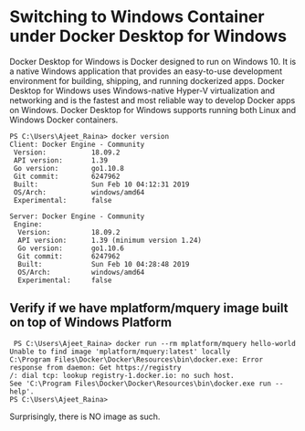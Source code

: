 # Switching to Windows Container under Docker Desktop for Windows

Docker Desktop for Windows is Docker designed to run on Windows 10. It is a native Windows application that provides an easy-to-use development environment for building, shipping, and running dockerized apps. Docker Desktop for Windows uses Windows-native Hyper-V virtualization and networking and is the fastest and most reliable way to develop Docker apps on Windows. 
Docker Desktop for Windows supports running both Linux and Windows Docker containers.

```
PS C:\Users\Ajeet_Raina> docker version
Client: Docker Engine - Community
 Version:           18.09.2
 API version:       1.39
 Go version:        go1.10.8
 Git commit:        6247962
 Built:             Sun Feb 10 04:12:31 2019
 OS/Arch:           windows/amd64
 Experimental:      false

Server: Docker Engine - Community
 Engine:
  Version:          18.09.2
  API version:      1.39 (minimum version 1.24)
  Go version:       go1.10.6
  Git commit:       6247962
  Built:            Sun Feb 10 04:28:48 2019
  OS/Arch:          windows/amd64
  Experimental:     false
  ```
  
 ## Verify if we have mplatform/mquery image built on top of Windows Platform
 
 ```
  PS C:\Users\Ajeet_Raina> docker run --rm mplatform/mquery hello-world
Unable to find image 'mplatform/mquery:latest' locally
C:\Program Files\Docker\Docker\Resources\bin\docker.exe: Error response from daemon: Get https://registry
/: dial tcp: lookup registry-1.docker.io: no such host.
See 'C:\Program Files\Docker\Docker\Resources\bin\docker.exe run --help'.
PS C:\Users\Ajeet_Raina>
```

Surprisingly, there is NO image as such.



  
